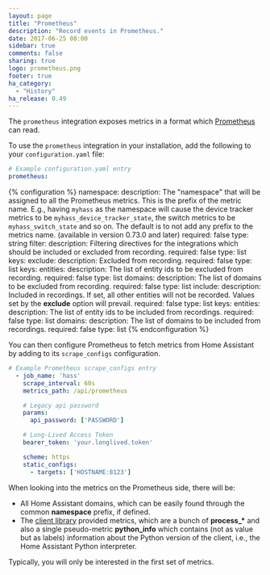 ```yaml
---
layout: page
title: "Prometheus"
description: "Record events in Prometheus."
date: 2017-06-25 08:00
sidebar: true
comments: false
sharing: true
logo: prometheus.png
footer: true
ha_category:
  - "History"
ha_release: 0.49
---
```


The `prometheus` integration exposes metrics in a format which [Prometheus](https://prometheus.io/) can read.

To use the `prometheus` integration in your installation, add the following to your `configuration.yaml` file:

```yaml
# Example configuration.yaml entry
prometheus:
```

{% configuration %}
namespace:
  description: The "namespace" that will be assigned to all the Prometheus metrics. This is the prefix of the metric name. E.g., having `myhass` as the namespace will cause the device tracker metrics to be `myhass_device_tracker_state`, the switch metrics to be `myhass_switch_state` and so on. The default is to not add any prefix to the metrics name. (available in version 0.73.0 and later)
  required: false
  type: string
filter:
  description: Filtering directives for the integrations which should be included or excluded from recording.
  required: false
  type: list
  keys:
    exclude:
      description: Excluded from recording.
      required: false
      type: list
      keys:
        entities:
          description: The list of entity ids to be excluded from recording.
          required: false
          type: list
        domains:
          description: The list of domains to be excluded from recording.
          required: false
          type: list
    include:
      description: Included in recordings. If set, all other entities will not be recorded. Values set by the **exclude** option will prevail.
      required: false
      type: list
      keys:
        entities:
          description: The list of entity ids to be included from recordings.
          required: false
          type: list
        domains:
          description: The list of domains to be included from recordings.
          required: false
          type: list
{% endconfiguration %}

You can then configure Prometheus to fetch metrics from Home Assistant by adding to its `scrape_configs` configuration.

```yaml
# Example Prometheus scrape_configs entry
  - job_name: 'hass'
    scrape_interval: 60s
    metrics_path: /api/prometheus

    # Legacy api password
    params:
      api_password: ['PASSWORD']

    # Long-Lived Access Token
    bearer_token: 'your.longlived.token'

    scheme: https
    static_configs:
      - targets: ['HOSTNAME:8123']
```

When looking into the metrics on the Prometheus side, there will be:

- All Home Assistant domains, which can be easily found through the common **namespace** prefix, if defined.
- The [client library](https://github.com/prometheus/client_python) provided metrics, which are a bunch of **process_\*** and also a single pseudo-metric **python_info** which contains (not as value but as labels) information about the Python version of the client, i.e., the Home Assistant Python interpreter.
  
Typically, you will only be interested in the first set of metrics.
